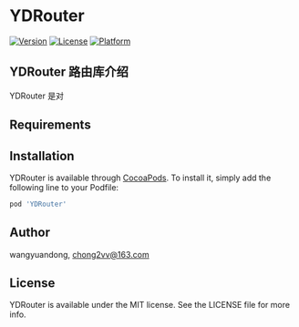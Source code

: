 # YDRouter

[![Version](https://img.shields.io/cocoapods/v/YDRouter.svg?style=flat)](https://cocoapods.org/pods/YDRouter)
[![License](https://img.shields.io/cocoapods/l/YDRouter.svg?style=flat)](https://cocoapods.org/pods/YDRouter)
[![Platform](https://img.shields.io/cocoapods/p/YDRouter.svg?style=flat)](https://cocoapods.org/pods/YDRouter)

## YDRouter 路由库介绍

YDRouter 是对

## Requirements

## Installation

YDRouter is available through [CocoaPods](https://cocoapods.org). To install
it, simply add the following line to your Podfile:

```ruby
pod 'YDRouter'
```

## Author

wangyuandong, chong2vv@163.com

## License

YDRouter is available under the MIT license. See the LICENSE file for more info.
